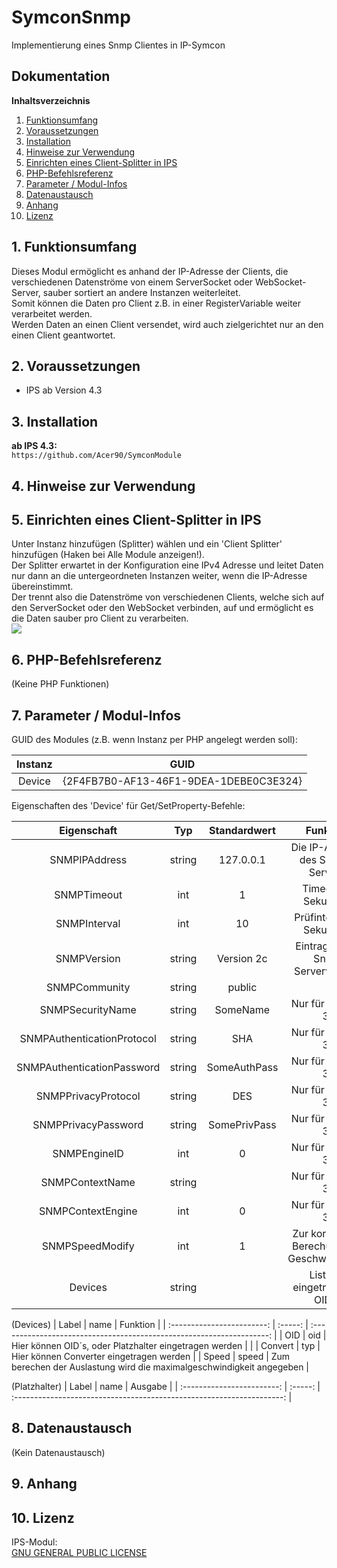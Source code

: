 # SymconSnmp

Implementierung eines Snmp Clientes in IP-Symcon

## Dokumentation

**Inhaltsverzeichnis**

1. [Funktionsumfang](#1-funktionsumfang)
2. [Voraussetzungen](#2-voraussetzungen)
3. [Installation](#3-installation)
4. [Hinweise zur Verwendung](#4-hinweise-zur-verwendung)
5. [Einrichten eines Client-Splitter in IPS](#5-einrichten-eines-client-splitter-in-ips)
6. [PHP-Befehlsreferenz](#6-php-befehlsreferenz)
7. [Parameter / Modul-Infos](#7-parameter--modul-infos)
8. [Datenaustausch](#8-datenaustausch)
9. [Anhang](#9-anhang)
10. [Lizenz](#10-lizenz)

## 1. Funktionsumfang

  Dieses Modul ermöglicht es anhand der IP-Adresse der Clients, die verschiedenen Datenströme von einem ServerSocket oder WebSocket-Server, sauber sortiert an andere Instanzen weiterleitet.  
  Somit können die Daten pro Client z.B. in einer RegisterVariable weiter verarbeitet werden.  
  Werden Daten an einen Client versendet, wird auch zielgerichtet nur an den einen Client geantwortet.  


## 2. Voraussetzungen

 - IPS ab Version 4.3  
 
## 3. Installation

   **ab IPS 4.3:**  
       `https://github.com/Acer90/SymconModule`  

## 4. Hinweise zur Verwendung

## 5. Einrichten eines Client-Splitter in IPS

  Unter Instanz hinzufügen (Splitter) wählen und ein 'Client Splitter' hinzufügen (Haken bei Alle Module anzeigen!).  
  Der Splitter erwartet in der Konfiguration eine IPv4 Adresse und leitet Daten nur dann an die untergeordneten Instanzen weiter, wenn die IP-Adresse übereinstimmt.  
  Der trennt also die Datenströme von verschiedenen Clients, welche sich auf den ServerSocket oder den WebSocket verbinden, auf und ermöglicht es die Daten sauber pro Client zu verarbeiten.   
  ![](imgs/ClientSplitter.png)  


## 6. PHP-Befehlsreferenz

 (Keine PHP Funktionen)

## 7. Parameter / Modul-Infos

GUID des Modules (z.B. wenn Instanz per PHP angelegt werden soll):  

| Instanz          | GUID                                   |
| :--------------: | :------------------------------------: |
| Device  | {2F4FB7B0-AF13-46F1-9DEA-1DEBE0C3E324} |

Eigenschaften des 'Device' für Get/SetProperty-Befehle:  

| Eigenschaft                | Typ     | Standardwert | Funktion                                     |
| :------------------------: | :-----: | :----------: | :------------------------------------------: |
| SNMPIPAddress              | string  | 127.0.0.1    | Die IP-Adresse des SNMP-Servers              |
| SNMPTimeout                | int     | 1            | Timeout in Sekunden                          |
| SNMPInterval               | int     | 10           | Prüfinterval in Sekunden                     |
| SNMPVersion                | string  | Version 2c   | Eintragen der Snmp Serverversion             |
| SNMPCommunity              | string  | public       |                                              |
| SNMPSecurityName           | string  | SomeName     | Nur für Version 3!                           |
| SNMPAuthenticationProtocol | string  | SHA          | Nur für Version 3!                           |
| SNMPAuthenticationPassword | string  | SomeAuthPass | Nur für Version 3!                           |
| SNMPPrivacyProtocol        | string  | DES          | Nur für Version 3!                           |
| SNMPPrivacyPassword        | string  | SomePrivPass | Nur für Version 3!                           |
| SNMPEngineID               | int     | 0            | Nur für Version 3!                           |
| SNMPContextName            | string  |              | Nur für Version 3!                           |
| SNMPContextEngine          | int     | 0            | Nur für Version 3!                           |
| SNMPSpeedModify            | int     | 1            | Zur korreckten Berechung der Geschwindigkeit |
| Devices                    | string  |              | List alle eingetragenen OID´s                |

(Devices)
| Label                      | name    | Funktion                                                              |
| :------------------------: | :-----: | :-------------------------------------------------------------------: |
| OID                        | oid     | Hier können OID´s, oder Platzhalter eingetragen werden                |                                     |
| Convert                    | typ     | Hier können Converter eingetragen werden                              |
| Speed                      | speed   | Zum berechen der Auslastung wird die maximalgeschwindigkeit angegeben |

(Platzhalter)
| Label                      | name    | Ausgabe                                                              |
| :------------------------: | :-----: | :-------------------------------------------------------------------: |

## 8. Datenaustausch

 (Kein Datenaustausch)

## 9. Anhang

## 10. Lizenz

  IPS-Modul:  
  [GNU GENERAL PUBLIC LICENSE](http://www.gnu.org/licenses/)  
